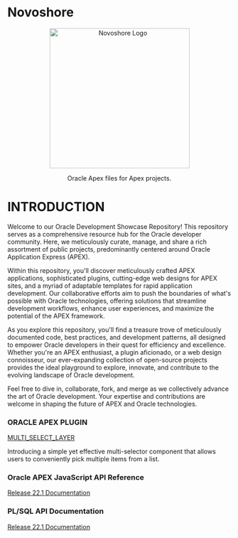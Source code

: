# Novoshore
<p align="center">
  <a href="https://www.novoshore.com/" target="blank"><img src="https://www.novoshore.com/wp-content/uploads/2018/08/n-ugly-3-e1534939287262.png" width="315" alt="Novoshore Logo" /></a>
</p>
<p align="center">Oracle Apex files for Apex projects.</p>

# INTRODUCTION
Welcome to our Oracle Development Showcase Repository! This repository serves as a comprehensive resource hub for the Oracle developer community. Here, we meticulously curate, manage, and share a rich assortment of public projects, predominantly centered around Oracle Application Express (APEX).

Within this repository, you'll discover meticulously crafted APEX applications, sophisticated plugins, cutting-edge web designs for APEX sites, and a myriad of adaptable templates for rapid application development. Our collaborative efforts aim to push the boundaries of what's possible with Oracle technologies, offering solutions that streamline development workflows, enhance user experiences, and maximize the potential of the APEX framework.

As you explore this repository, you'll find a treasure trove of meticulously documented code, best practices, and development patterns, all designed to empower Oracle developers in their quest for efficiency and excellence. Whether you're an APEX enthusiast, a plugin aficionado, or a web design connoisseur, our ever-expanding collection of open-source projects provides the ideal playground to explore, innovate, and contribute to the evolving landscape of Oracle development.

Feel free to dive in, collaborate, fork, and merge as we collectively advance the art of Oracle development. Your expertise and contributions are welcome in shaping the future of APEX and Oracle technologies.

### ORACLE APEX PLUGIN

<a href="https://github.com/NovoshoreEurope/Oracle/blob/main/APEX/Plug-ins/MULTI_SELECT_LAYER">MULTI_SELECT_LAYER</a>

Introducing a simple yet effective multi-selector component that allows users to conveniently pick multiple items from a list.

### Oracle APEX JavaScript API Reference

<p align="left">
  <a href="https://docs.oracle.com/en/database/oracle/apex/22.1/aexjs/toc.html" target="blank">Release 22.1 Documentation</a>
</p>

### PL/SQL API Documentation

<p align="left">
  <a href="https://docs.oracle.com/en/database/oracle/apex/22.1/aeapi/toc.htm" target="blank">Release 22.1 Documentation</a>
</p>